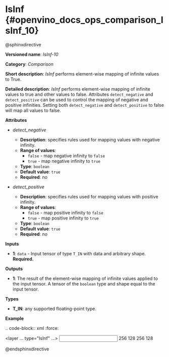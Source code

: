 # IsInf {#openvino_docs_ops_comparison_IsInf_10}

@sphinxdirective

**Versioned name**: *IsInf-10*

**Category**: *Comparison*

**Short description**: *IsInf* performs element-wise mapping of infinite values to True.

**Detailed description**: *IsInf* performs element-wise mapping of infinite values to true and other values to false. Attributes ``detect_negative`` and ``detect_positive`` can be used to control the mapping of negative and positive infinities. Setting both ``detect_negative`` and ``detect_positive`` to false will map all values to false.

**Attributes**

* *detect_negative*

  * **Description**: specifies rules used for mapping values with negative infinity.
  * **Range of values**:
    * ``false`` - map negative infinity to ``false``
    * ``true`` - map negative infinity to ``true``
  * **Type**: ``boolean``
  * **Default value**: ``true``
  * **Required**: *no*

* *detect_positive*

  * **Description**: specifies rules used for mapping values with positive infinity.
  * **Range of values**:
    * ``false`` - map positive infinity to ``false``
    * ``true`` - map positive infinity to ``true``
  * **Type**: ``boolean``
  * **Default value**: ``true``
  * **Required**: *no*

**Inputs**

* **1**: ``data`` - Input tensor of type ``T_IN`` with data and arbitrary shape. **Required.**

**Outputs**

* **1**: The result of the element-wise mapping of infinite values applied to the input tensor. A tensor of the ``boolean`` type and shape equal to the input tensor.

**Types**

* **T_IN**: any supported floating-point type.

**Example**

.. code-block:: xml
   :force:

   <layer ... type="IsInf" ...>
       <data detect_negative="true" detect_positive="true"/>
       <input>
           <port id="0" precision="FP32">
               <dim>256</dim>
               <dim>128</dim>
           </port>
       </input>
       <output>
           <port id="0" precision="BOOL">
               <dim>256</dim>
               <dim>128</dim>
           </port>
       </output>
   </layer>


@endsphinxdirective

